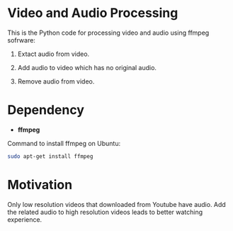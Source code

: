# Video and Audio Processing

This is the Python code for processing video and audio using ffmpeg sofrware:

1. Extact audio from video.

2. Add audio to video which has no original audio.

3. Remove audio from video.

# Dependency

* __ffmpeg__

Command to install ffmpeg on Ubuntu:
```bash
sudo apt-get install ffmpeg
```

# Motivation

Only low resolution videos that downloaded from Youtube have audio. Add the related audio to high resolution videos leads to better watching experience.
